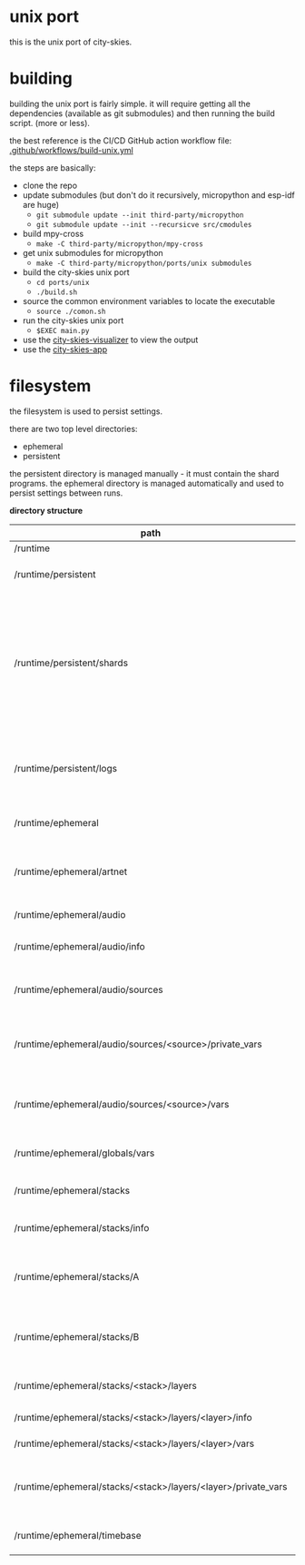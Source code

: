 # unix port

this is the unix port of city-skies.

# building

building the unix port is fairly simple. it will require getting all the dependencies (available as git submodules) and then running the build script. (more or less).

the best reference is the CI/CD GitHub action workflow file: [.github/workflows/build-unix.yml](../../.github/workflows/build-unix.yml)

the steps are basically:
* clone the repo
* update submodules (but don't do it recursively, micropython and esp-idf are huge)
    * ```git submodule update --init third-party/micropython```
    * ```git submodule update --init --recursicve src/cmodules```
* build mpy-cross
    * ```make -C third-party/micropython/mpy-cross```
* get unix submodules for micropython
    * ```make -C third-party/micropython/ports/unix submodules```
* build the city-skies unix port
    * ```cd ports/unix```
    * ```./build.sh```
* source the common environment variables to locate the executable
    * ```source ./comon.sh```
* run the city-skies unix port
    * ```$EXEC main.py```
* use the [city-skies-visualizer](https://github.com/oclyke-dev/city-skies-visualizer) to view the output
* use the [city-skies-app]()

# filesystem

the filesystem is used to persist settings.

there are two top level directories:
* ephemeral
* persistent

the persistent directory is managed manually - it must contain the shard programs. the ephemeral directory is managed automatically and used to persist settings between runs.

**directory structure**

path | name | description
---|---|---
/runtime | | root
/runtime/persistent | | root of persistent data.
/runtime/persistent/shards | shards | directory where shard modules are stored. use a symbolic link to the example-shards directory to use the example shards.
/runtime/persistent/logs | logs | this is where logs are stored. logs are captured upon exceptions.
/runtime/ephemeral | | root of ephemeral data.
/runtime/ephemeral/artnet | artnet | [NOT USED] directory where artnet settings are stored.
/runtime/ephemeral/audio | audio | root of audio settings.
/runtime/ephemeral/audio/info | audio manager info | settings for the audio manager.
/runtime/ephemeral/audio/sources | audio sources | settings for individual audio sources.
/runtime/ephemeral/audio/sources/\<source\>/private_vars | standard audio source variables | standard variables for audio source (relied upon by system).
/runtime/ephemeral/audio/sources/\<source\>/vars | audio source variables | self-declared variables for audio source.
/runtime/ephemeral/globals/vars | global variables | persists global variables.
/runtime/ephemeral/stacks | stacks | information about stacks.
/runtime/ephemeral/stacks/info | stack manager info | settings for the stack manager.
/runtime/ephemeral/stacks/A | stack A | one of two stacks, enables seamless switching.
/runtime/ephemeral/stacks/B | stack B | one of two stacks, enables seamless switching.
/runtime/ephemeral/stacks/\<stack\>/layers | stack layers | information about layers in a stack.
/runtime/ephemeral/stacks/\<stack\>/layers/\<layer\>/info | layer info | configuration for a layer.
/runtime/ephemeral/stacks/\<stack\>/layers/\<layer\>/vars | layer variables | variables for a layer.
/runtime/ephemeral/stacks/\<stack\>/layers/\<layer\>/private_vars | standard layer variables | standard variables for a layer (relied upon by system).
/runtime/ephemeral/timebase | timebase | information about the timebase.
